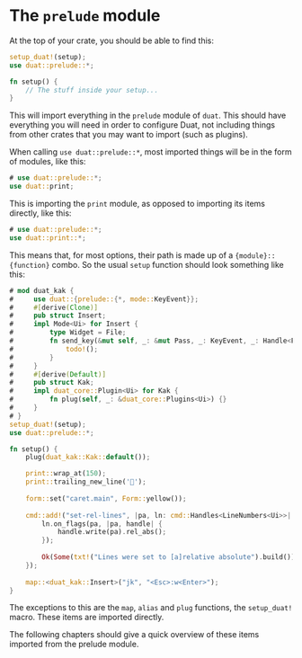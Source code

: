 # The `prelude` module

At the top of your crate, you should be able to find this:

```rust
setup_duat!(setup);
use duat::prelude::*;

fn setup() {
    // The stuff inside your setup...
}
```

This will import everything in the `prelude` module of `duat`. This should have
everything you will need in order to configure Duat, not including things from
other crates that you may want to import (such as plugins).

When calling `use duat::prelude::*`, most imported things will be in the form 
of modules, like this:

```rust
# use duat::prelude::*;
use duat::print;
```

This is importing the `print` module, as opposed to importing its items 
directly, like this:

```rust
# use duat::prelude::*;
use duat::print::*;
```

This means that, for most options, their path is made up of a 
`{module}::{function}` combo. So the usual `setup` function should look 
something like this:

```rust
# mod duat_kak {
#     use duat::{prelude::{*, mode::KeyEvent}};
#     #[derive(Clone)]
#     pub struct Insert;
#     impl Mode<Ui> for Insert {
#         type Widget = File;
#         fn send_key(&mut self, _: &mut Pass, _: KeyEvent, _: Handle<File>) {
#             todo!();
#         }
#     }
#     #[derive(Default)]
#     pub struct Kak;
#     impl duat_core::Plugin<Ui> for Kak {
#         fn plug(self, _: &duat_core::Plugins<Ui>) {}
#     }
# }
setup_duat!(setup);
use duat::prelude::*;

fn setup() {
    plug(duat_kak::Kak::default());

    print::wrap_at(150);
    print::trailing_new_line('󱁐');
    
    form::set("caret.main", Form::yellow());
    
    cmd::add!("set-rel-lines", |pa, ln: cmd::Handles<LineNumbers<Ui>>| {
        ln.on_flags(pa, |pa, handle| {
            handle.write(pa).rel_abs();
        });
        
        Ok(Some(txt!("Lines were set to [a]relative absolute").build()))
    });
    
    map::<duat_kak::Insert>("jk", "<Esc>:w<Enter>");
}
```

The exceptions to this are the `map`, `alias` and `plug` functions, the 
`setup_duat!` macro. These items are imported directly.

The following chapters should give a quick overview of these items imported 
from the prelude module.
